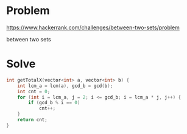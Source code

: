 # Problem
https://www.hackerrank.com/challenges/between-two-sets/problem

between two sets

# Solve
```c++
int getTotalX(vector<int> a, vector<int> b) {
    int lcm_a = lcm(a), gcd_b = gcd(b);
    int cnt = 0;
    for (int i = lcm_a, j = 2; i <= gcd_b; i = lcm_a * j, j++) {
        if (gcd_b % i == 0)
            cnt++;
    }
    return cnt;
}
```
